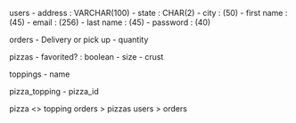 users
    - address : VARCHAR(100)
    - state : CHAR(2)
    - city : (50)
    - first name : (45)
    - email : (256)
    - last name : (45)
    - password : (40)


orders
    - Delivery or pick up
    - quantity

pizzas
    - favorited? : boolean
    - size 
    - crust

toppings
    - name

pizza_topping
    - pizza_id

pizza <> topping
orders > pizzas
users > orders